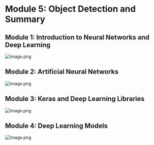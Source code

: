

# Module 5: Object Detection and Summary
## Module 1: Introduction to Neural Networks and Deep Learning
![image.png](https://prod-files-secure.s3.us-west-2.amazonaws.com/03e82b26-cccb-4906-bb56-adabcbdc0655/a8d40bcb-c482-4026-8872-311e16b2dc63/image.png?X-Amz-Algorithm=AWS4-HMAC-SHA256&X-Amz-Content-Sha256=UNSIGNED-PAYLOAD&X-Amz-Credential=ASIAZI2LB466RE7EYEPL%2F20250208%2Fus-west-2%2Fs3%2Faws4_request&X-Amz-Date=20250208T141219Z&X-Amz-Expires=3600&X-Amz-Security-Token=IQoJb3JpZ2luX2VjEHQaCXVzLXdlc3QtMiJGMEQCIBGWfp%2FUNOP9CeHO6Fjz%2BXIc7THquLbyFBROdpn%2BuZ8HAiAfs7u%2BwTjz7L6lqNbvIPLheZ4%2FTM8iWSRcl3CY7ipVViqIBAiN%2F%2F%2F%2F%2F%2F%2F%2F%2F%2F8BEAAaDDYzNzQyMzE4MzgwNSIMJFmF3wZnFXcLWZ7pKtwDjRZFFOVrz0ueFv1y%2FBDx4daf0DPmIt9xZsgTtz0ulj%2FkgRN8%2BUe9HodQU%2FlXEEOTgpCTeCxiZq5f0fLaoBe3Advbl9O%2FwGH95P2FqnWQIaVimPwKdUHMdabR8rTS9o9F3FIxyyy1h3FSFFi5q%2Bj1PhYmTxi4T66btcditaif1jC6hmSb0%2BcbX4VIg%2BJbrban5kLdcDa%2B5DyfQlNkqKIAexMgDSYD9NBJJ0L517qWfC1XkrQxsnjdGGRacyxyDIwJ5FXufBrgJnNyXziQgUa%2FEtOwNaPyTADbDeisjeYOBvcUhzwa34vhONADrWT13O%2FZUFoEy5Mw%2FdPyCl%2Fpvc%2Bx8ezNcMqSNGGpcWOn23BK37xSGSBX95wlzfjCp0fBAhE2sX%2FZzB2SkBKEbJ%2BHgsdUjGgimO5Nc%2BHwjvHfQyBsxL20r8oZQTn0SACuigZCeaKsIqyeLcmI4yV7rKILv%2Bj44gHSlbetIVpg5quQKr3MQtKwyE05%2BWYmz6KrV2GzkoVC7NauoXu5hHvA389McTUJIQx5Gfoisnvbr7SXbU519zDY0gJyMRt6BAeMhiKkmQtL8ZeLLBUbRsm7wA%2FeSFUtU2RxKULvRgiVbUjeT0nvuocxlhT1AJf5ZmawGh8wnoWdvQY6pgF3vhpfOvqdmjtEBNg64WimJxdRNi5t%2FAjPT4nvbRFvtBvE%2BFT8g1w53AuxNWk9C4iNAgSVqOip71mcPcFJJKEUQ7%2F6C1KX9fdlqBNQISQVoFmdAC5L303MkWfgt7ksJmFJS40CYEC3nNMamRzNHR2QhEOKc9q0B%2BDPUxjVRgeZoh%2FAdZ8rc75bgXolvBqgK8sKLZD0PtWLVbyI5gsOa6Xegj9F%2BDZa&X-Amz-Signature=57ae27312bc558c7a8d458eba51885e6eaf0aa26755eef1a68576a6492433c7a&X-Amz-SignedHeaders=host&x-id=GetObject)
## Module 2: Artificial Neural Networks
![image.png](https://prod-files-secure.s3.us-west-2.amazonaws.com/03e82b26-cccb-4906-bb56-adabcbdc0655/5157ca89-62da-41d9-a98f-6432b71047a9/image.png?X-Amz-Algorithm=AWS4-HMAC-SHA256&X-Amz-Content-Sha256=UNSIGNED-PAYLOAD&X-Amz-Credential=ASIAZI2LB466RE7EYEPL%2F20250208%2Fus-west-2%2Fs3%2Faws4_request&X-Amz-Date=20250208T141219Z&X-Amz-Expires=3600&X-Amz-Security-Token=IQoJb3JpZ2luX2VjEHQaCXVzLXdlc3QtMiJGMEQCIBGWfp%2FUNOP9CeHO6Fjz%2BXIc7THquLbyFBROdpn%2BuZ8HAiAfs7u%2BwTjz7L6lqNbvIPLheZ4%2FTM8iWSRcl3CY7ipVViqIBAiN%2F%2F%2F%2F%2F%2F%2F%2F%2F%2F8BEAAaDDYzNzQyMzE4MzgwNSIMJFmF3wZnFXcLWZ7pKtwDjRZFFOVrz0ueFv1y%2FBDx4daf0DPmIt9xZsgTtz0ulj%2FkgRN8%2BUe9HodQU%2FlXEEOTgpCTeCxiZq5f0fLaoBe3Advbl9O%2FwGH95P2FqnWQIaVimPwKdUHMdabR8rTS9o9F3FIxyyy1h3FSFFi5q%2Bj1PhYmTxi4T66btcditaif1jC6hmSb0%2BcbX4VIg%2BJbrban5kLdcDa%2B5DyfQlNkqKIAexMgDSYD9NBJJ0L517qWfC1XkrQxsnjdGGRacyxyDIwJ5FXufBrgJnNyXziQgUa%2FEtOwNaPyTADbDeisjeYOBvcUhzwa34vhONADrWT13O%2FZUFoEy5Mw%2FdPyCl%2Fpvc%2Bx8ezNcMqSNGGpcWOn23BK37xSGSBX95wlzfjCp0fBAhE2sX%2FZzB2SkBKEbJ%2BHgsdUjGgimO5Nc%2BHwjvHfQyBsxL20r8oZQTn0SACuigZCeaKsIqyeLcmI4yV7rKILv%2Bj44gHSlbetIVpg5quQKr3MQtKwyE05%2BWYmz6KrV2GzkoVC7NauoXu5hHvA389McTUJIQx5Gfoisnvbr7SXbU519zDY0gJyMRt6BAeMhiKkmQtL8ZeLLBUbRsm7wA%2FeSFUtU2RxKULvRgiVbUjeT0nvuocxlhT1AJf5ZmawGh8wnoWdvQY6pgF3vhpfOvqdmjtEBNg64WimJxdRNi5t%2FAjPT4nvbRFvtBvE%2BFT8g1w53AuxNWk9C4iNAgSVqOip71mcPcFJJKEUQ7%2F6C1KX9fdlqBNQISQVoFmdAC5L303MkWfgt7ksJmFJS40CYEC3nNMamRzNHR2QhEOKc9q0B%2BDPUxjVRgeZoh%2FAdZ8rc75bgXolvBqgK8sKLZD0PtWLVbyI5gsOa6Xegj9F%2BDZa&X-Amz-Signature=e4c225ebc25de4b3a62e83fe2f15704becb1e12d6473fed58c53df53e274185b&X-Amz-SignedHeaders=host&x-id=GetObject)
## Module 3: Keras and Deep Learning Libraries
![image.png](https://prod-files-secure.s3.us-west-2.amazonaws.com/03e82b26-cccb-4906-bb56-adabcbdc0655/5089ce50-05f1-470d-ad42-42503bf1df5f/image.png?X-Amz-Algorithm=AWS4-HMAC-SHA256&X-Amz-Content-Sha256=UNSIGNED-PAYLOAD&X-Amz-Credential=ASIAZI2LB466RE7EYEPL%2F20250208%2Fus-west-2%2Fs3%2Faws4_request&X-Amz-Date=20250208T141219Z&X-Amz-Expires=3600&X-Amz-Security-Token=IQoJb3JpZ2luX2VjEHQaCXVzLXdlc3QtMiJGMEQCIBGWfp%2FUNOP9CeHO6Fjz%2BXIc7THquLbyFBROdpn%2BuZ8HAiAfs7u%2BwTjz7L6lqNbvIPLheZ4%2FTM8iWSRcl3CY7ipVViqIBAiN%2F%2F%2F%2F%2F%2F%2F%2F%2F%2F8BEAAaDDYzNzQyMzE4MzgwNSIMJFmF3wZnFXcLWZ7pKtwDjRZFFOVrz0ueFv1y%2FBDx4daf0DPmIt9xZsgTtz0ulj%2FkgRN8%2BUe9HodQU%2FlXEEOTgpCTeCxiZq5f0fLaoBe3Advbl9O%2FwGH95P2FqnWQIaVimPwKdUHMdabR8rTS9o9F3FIxyyy1h3FSFFi5q%2Bj1PhYmTxi4T66btcditaif1jC6hmSb0%2BcbX4VIg%2BJbrban5kLdcDa%2B5DyfQlNkqKIAexMgDSYD9NBJJ0L517qWfC1XkrQxsnjdGGRacyxyDIwJ5FXufBrgJnNyXziQgUa%2FEtOwNaPyTADbDeisjeYOBvcUhzwa34vhONADrWT13O%2FZUFoEy5Mw%2FdPyCl%2Fpvc%2Bx8ezNcMqSNGGpcWOn23BK37xSGSBX95wlzfjCp0fBAhE2sX%2FZzB2SkBKEbJ%2BHgsdUjGgimO5Nc%2BHwjvHfQyBsxL20r8oZQTn0SACuigZCeaKsIqyeLcmI4yV7rKILv%2Bj44gHSlbetIVpg5quQKr3MQtKwyE05%2BWYmz6KrV2GzkoVC7NauoXu5hHvA389McTUJIQx5Gfoisnvbr7SXbU519zDY0gJyMRt6BAeMhiKkmQtL8ZeLLBUbRsm7wA%2FeSFUtU2RxKULvRgiVbUjeT0nvuocxlhT1AJf5ZmawGh8wnoWdvQY6pgF3vhpfOvqdmjtEBNg64WimJxdRNi5t%2FAjPT4nvbRFvtBvE%2BFT8g1w53AuxNWk9C4iNAgSVqOip71mcPcFJJKEUQ7%2F6C1KX9fdlqBNQISQVoFmdAC5L303MkWfgt7ksJmFJS40CYEC3nNMamRzNHR2QhEOKc9q0B%2BDPUxjVRgeZoh%2FAdZ8rc75bgXolvBqgK8sKLZD0PtWLVbyI5gsOa6Xegj9F%2BDZa&X-Amz-Signature=844d5f2f3203479ba984acf11b2d258421ec1cea0bc5b2638c802999b3f12cc3&X-Amz-SignedHeaders=host&x-id=GetObject)
## Module 4: Deep Learning Models
![image.png](https://prod-files-secure.s3.us-west-2.amazonaws.com/03e82b26-cccb-4906-bb56-adabcbdc0655/4e22fcb0-cfbc-4d28-b961-b9b8fde071f0/image.png?X-Amz-Algorithm=AWS4-HMAC-SHA256&X-Amz-Content-Sha256=UNSIGNED-PAYLOAD&X-Amz-Credential=ASIAZI2LB466RE7EYEPL%2F20250208%2Fus-west-2%2Fs3%2Faws4_request&X-Amz-Date=20250208T141219Z&X-Amz-Expires=3600&X-Amz-Security-Token=IQoJb3JpZ2luX2VjEHQaCXVzLXdlc3QtMiJGMEQCIBGWfp%2FUNOP9CeHO6Fjz%2BXIc7THquLbyFBROdpn%2BuZ8HAiAfs7u%2BwTjz7L6lqNbvIPLheZ4%2FTM8iWSRcl3CY7ipVViqIBAiN%2F%2F%2F%2F%2F%2F%2F%2F%2F%2F8BEAAaDDYzNzQyMzE4MzgwNSIMJFmF3wZnFXcLWZ7pKtwDjRZFFOVrz0ueFv1y%2FBDx4daf0DPmIt9xZsgTtz0ulj%2FkgRN8%2BUe9HodQU%2FlXEEOTgpCTeCxiZq5f0fLaoBe3Advbl9O%2FwGH95P2FqnWQIaVimPwKdUHMdabR8rTS9o9F3FIxyyy1h3FSFFi5q%2Bj1PhYmTxi4T66btcditaif1jC6hmSb0%2BcbX4VIg%2BJbrban5kLdcDa%2B5DyfQlNkqKIAexMgDSYD9NBJJ0L517qWfC1XkrQxsnjdGGRacyxyDIwJ5FXufBrgJnNyXziQgUa%2FEtOwNaPyTADbDeisjeYOBvcUhzwa34vhONADrWT13O%2FZUFoEy5Mw%2FdPyCl%2Fpvc%2Bx8ezNcMqSNGGpcWOn23BK37xSGSBX95wlzfjCp0fBAhE2sX%2FZzB2SkBKEbJ%2BHgsdUjGgimO5Nc%2BHwjvHfQyBsxL20r8oZQTn0SACuigZCeaKsIqyeLcmI4yV7rKILv%2Bj44gHSlbetIVpg5quQKr3MQtKwyE05%2BWYmz6KrV2GzkoVC7NauoXu5hHvA389McTUJIQx5Gfoisnvbr7SXbU519zDY0gJyMRt6BAeMhiKkmQtL8ZeLLBUbRsm7wA%2FeSFUtU2RxKULvRgiVbUjeT0nvuocxlhT1AJf5ZmawGh8wnoWdvQY6pgF3vhpfOvqdmjtEBNg64WimJxdRNi5t%2FAjPT4nvbRFvtBvE%2BFT8g1w53AuxNWk9C4iNAgSVqOip71mcPcFJJKEUQ7%2F6C1KX9fdlqBNQISQVoFmdAC5L303MkWfgt7ksJmFJS40CYEC3nNMamRzNHR2QhEOKc9q0B%2BDPUxjVRgeZoh%2FAdZ8rc75bgXolvBqgK8sKLZD0PtWLVbyI5gsOa6Xegj9F%2BDZa&X-Amz-Signature=4c5792840c6e84f41c757bb44215dbd6ce082c3c047ba293d10b1cd9bf5aae4e&X-Amz-SignedHeaders=host&x-id=GetObject)